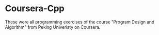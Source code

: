# Coursera-Cpp

These were all programming exercises of the course "Program Design and Algorithm" from Peking Univeristy on Coursera.
